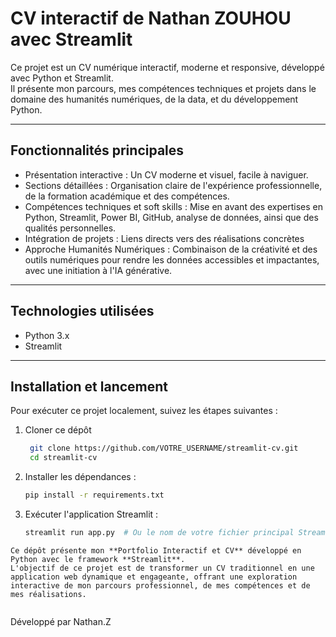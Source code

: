 # CV interactif de Nathan ZOUHOU avec Streamlit

Ce projet est un CV numérique interactif, moderne et responsive, développé avec Python et Streamlit.  
Il présente mon parcours, mes compétences techniques et projets dans le domaine des humanités numériques, de la data, et du développement Python.

---

## Fonctionnalités principales

- Présentation interactive : Un CV moderne et visuel, facile à naviguer.
- Sections détaillées : Organisation claire de l'expérience professionnelle, de la formation académique et des compétences.
- Compétences techniques et soft skills : Mise en avant des expertises en Python, Streamlit, Power BI, GitHub, analyse de données, ainsi que des qualités personnelles.
- Intégration de projets : Liens directs vers des réalisations concrètes 
- Approche Humanités Numériques : Combinaison de la créativité et des outils numériques pour rendre les données accessibles et impactantes, avec une initiation à l'IA générative.

---

## Technologies utilisées

- Python 3.x  
- Streamlit
  
---

## Installation et lancement

Pour exécuter ce projet localement, suivez les étapes suivantes :

1. Cloner ce dépôt
   ```bash
    git clone https://github.com/VOTRE_USERNAME/streamlit-cv.git
    cd streamlit-cv
    ```

2.  Installer les dépendances :
    ```bash
    pip install -r requirements.txt
    ```

3.  Exécuter l'application Streamlit :
    ```bash
    streamlit run app.py  # Ou le nom de votre fichier principal Streamlit
    ```
```
Ce dépôt présente mon **Portfolio Interactif et CV** développé en Python avec le framework **Streamlit**. 
L'objectif de ce projet est de transformer un CV traditionnel en une application web dynamique et engageante, offrant une exploration interactive de mon parcours professionnel, de mes compétences et de mes réalisations.
  
```
Développé par Nathan.Z
```
